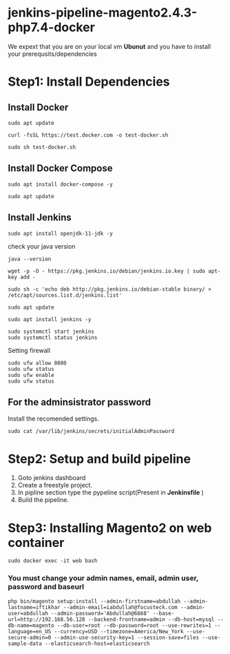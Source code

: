 # jenkins-pipeline-magento2.4.3-php7.4-docker
We expext that you are on your local vm **Ubunut** and you have to install your prerequsits/dependencies
# Step1: Install Dependencies

## Install Docker
```
sudo apt update
```
```
curl -fsSL https://test.docker.com -o test-docker.sh
```
```
sudo sh test-docker.sh
```

## Install Docker Compose

```
sudo apt install docker-compose -y
```
```
sudo apt update
```
## Install Jenkins
```
sudo apt install openjdk-11-jdk -y
```
check your java version
```
java --version
```
```
wget -p -O - https://pkg.jenkins.io/debian/jenkins.io.key | sudo apt-key add -
```
```
sudo sh -c 'echo deb http://pkg.jenkins.io/debian-stable binary/ > /etc/apt/sources.list.d/jenkins.list'
```
```
sudo apt update
```
```
sudo apt install jenkins -y
```
```
sudo systemctl start jenkins
sudo systemctl status jenkins
```
Setting firewall
```
sudo ufw allow 8080
sudo ufw status
sudo ufw enable
sudo ufw status
```
## For the adminsistrator password
Install the recomended settings.
```
sudo cat /var/lib/jenkins/secrets/initialAdminPassword
```
# Step2: Setup and build pipeline

1. Goto jenkins dashboard
2. Create a freestyle project.
3. In pipline section type the pypeline script(Present in **Jenkinsfile** )
4. Build the pipeline.

# Step3: Installing Magento2 on web container
```
sudo docker exec -it web bash
```
### You must change your admin names, email, admin user, password and baseurl
```
php bin/magento setup:install --admin-firstname=abdullah --admin-lastname=iftikhar --admin-email=iabdullah@focusteck.com --admin-user=abdullah --admin-password='Abdullah@6668' --base-url=http://192.168.56.128 --backend-frontname=admin --db-host=mysql --db-name=magento --db-user=root --db-password=root --use-rewrites=1 --language=en_US --currency=USD --timezone=America/New_York --use-secure-admin=0 --admin-use-security-key=1 --session-save=files --use-sample-data --elasticsearch-host=elasticsearch
```
